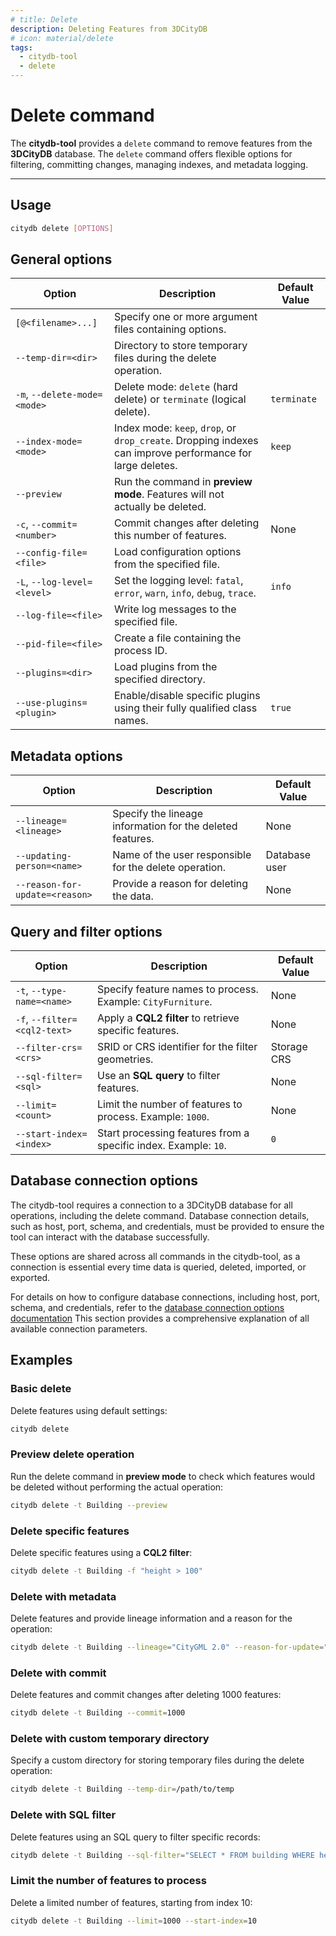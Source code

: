 ```yaml
---
# title: Delete
description: Deleting Features from 3DCityDB
# icon: material/delete
tags:
  - citydb-tool
  - delete
---
```


# Delete command

The **citydb-tool** provides a `delete` command to remove features from the **3DCityDB** database.
The `delete` command offers flexible options for filtering, committing changes, managing indexes, and metadata logging.

---

## Usage

```bash
citydb delete [OPTIONS]
```

## General options

| Option                               | Description                                                                 | Default Value |
|--------------------------------------|-----------------------------------------------------------------------------|---------------|
| `[@<filename>...]`                   | Specify one or more argument files containing options.                      |               |
| `--temp-dir=<dir>`                   | Directory to store temporary files during the delete operation.             |               |
| `-m`, `--delete-mode=<mode>`         | Delete mode: `delete` (hard delete) or `terminate` (logical delete).         | `terminate`   |
| `--index-mode=<mode>`                | Index mode: `keep`, `drop`, or `drop_create`. Dropping indexes can improve performance for large deletes. | `keep`        |
| `--preview`                          | Run the command in **preview mode**. Features will not actually be deleted. |               |
| `-c`, `--commit=<number>`            | Commit changes after deleting this number of features.                      | None          |
| `--config-file=<file>`               | Load configuration options from the specified file.                         |               |
| `-L`, `--log-level=<level>`          | Set the logging level: `fatal`, `error`, `warn`, `info`, `debug`, `trace`.   | `info`        |
| `--log-file=<file>`                  | Write log messages to the specified file.                                   |               |
| `--pid-file=<file>`                  | Create a file containing the process ID.                                    |               |
| `--plugins=<dir>`                    | Load plugins from the specified directory.                                  |               |
| `--use-plugins=<plugin>`             | Enable/disable specific plugins using their fully qualified class names.    | `true`        |

## Metadata options

| Option                               | Description                                                                 | Default Value       |
|--------------------------------------|-----------------------------------------------------------------------------|---------------------|
| `--lineage=<lineage>`                | Specify the lineage information for the deleted features.                   | None                |
| `--updating-person=<name>`           | Name of the user responsible for the delete operation.                      | Database user       |
| `--reason-for-update=<reason>`       | Provide a reason for deleting the data.                                     | None                |


## Query and filter options

| Option                               | Description                                                                 | Default Value       |
|--------------------------------------|-----------------------------------------------------------------------------|---------------------|
| `-t`, `--type-name=<name>`           | Specify feature names to process. Example: `CityFurniture`.                 | None                |
| `-f`, `--filter=<cql2-text>`         | Apply a **CQL2 filter** to retrieve specific features.                      | None                |
| `--filter-crs=<crs>`                 | SRID or CRS identifier for the filter geometries.                           | Storage CRS         |
| `--sql-filter=<sql>`                 | Use an **SQL query** to filter features.                                    | None                |
| `--limit=<count>`                    | Limit the number of features to process. Example: `1000`.                   | None                |
| `--start-index=<index>`              | Start processing features from a specific index. Example: `10`.             | `0`                 |

## Database connection options

The citydb-tool requires a connection to a 3DCityDB database for all operations, including the delete command.
Database connection details, such as host, port, schema, and credentials, must be provided to ensure the
tool can interact with the database successfully.

These options are shared across all commands in the citydb-tool, as a connection is essential every time data
is queried, deleted, imported, or exported.

For details on how to configure database connections, including host, port, schema, and credentials,
refer to the [database connection options documentation](db-connection.md) This section provides a comprehensive explanation of
all available connection parameters.

## Examples

### Basic delete

Delete features using default settings:

```bash
citydb delete
```

### Preview delete operation

Run the delete command in **preview mode** to check which features would be deleted without
performing the actual operation:

```bash
citydb delete -t Building --preview
```

### Delete specific features

Delete specific features using a **CQL2 filter**:

```bash
citydb delete -t Building -f "height > 100"
```

### Delete with metadata

Delete features and provide lineage information and a reason for the operation:

```bash
citydb delete -t Building --lineage="CityGML 2.0" --reason-for-update="Data cleanup"
```

### Delete with commit

Delete features and commit changes after deleting 1000 features:

```bash
citydb delete -t Building --commit=1000
```

### Delete with custom temporary directory

Specify a custom directory for storing temporary files during the delete operation:

```bash
citydb delete -t Building --temp-dir=/path/to/temp
```

### Delete with SQL filter

Delete features using an SQL query to filter specific records:

```bash
citydb delete -t Building --sql-filter="SELECT * FROM building WHERE height > 100"
```

### Limit the number of features to process

Delete a limited number of features, starting from index 10:

```bash
citydb delete -t Building --limit=1000 --start-index=10
```
